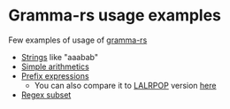 # Gramma-rs usage examples

Few examples of usage of [gramma-rs](https://github.com/EgorkaZ/gramma-rs)

* [Strings](examples/simple-line-grammar/src/grammar.grs) like "aaabab"
* [Simple arithmetics](examples/calc/src/grammar.grs)
* [Prefix expressions](examples/prefix-expr/src/grammar/parser.grs)
    * You can also compare it to [LALRPOP](https://github.com/lalrpop/lalrpop) version [here](examples/prefix-expr/src/grammar/parser.lalrpop)
* [Regex subset](examples/small-regex/src/grammar.grs)
